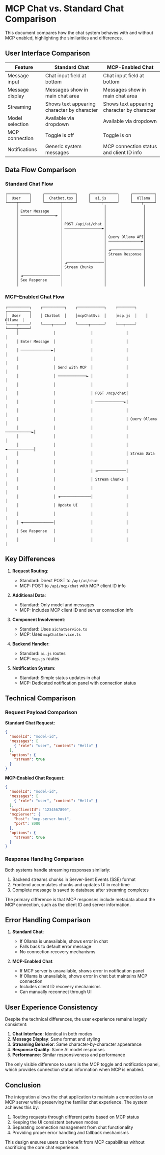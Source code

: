 # MCP Chat vs. Standard Chat Comparison

This document compares how the chat system behaves with and without MCP enabled, highlighting the similarities and differences.

## User Interface Comparison

| Feature | Standard Chat | MCP-Enabled Chat |
|---------|--------------|------------------|
| Message input | Chat input field at bottom | Chat input field at bottom |
| Message display | Messages show in main chat area | Messages show in main chat area |
| Streaming | Shows text appearing character by character | Shows text appearing character by character |
| Model selection | Available via dropdown | Available via dropdown |
| MCP connection | Toggle is off | Toggle is on |
| Notifications | Generic system messages | MCP connection status and client ID info |

## Data Flow Comparison

### Standard Chat Flow

```
┌──────────┐     ┌──────────────┐     ┌────────────┐     ┌──────────┐
│  User    │     │  Chatbot.tsx │     │  ai.js     │     │  Ollama  │
└────┬─────┘     └───────┬──────┘     └─────┬──────┘     └────┬─────┘
     │                   │                   │                 │
     │ Enter Message     │                   │                 │
     │ ────────────────► │                   │                 │
     │                   │                   │                 │
     │                   │ POST /api/ai/chat │                 │
     │                   │ ─────────────────►│                 │
     │                   │                   │                 │
     │                   │                   │ Query Ollama API│
     │                   │                   │ ───────────────►│
     │                   │                   │                 │
     │                   │                   │ ◄───────────────│
     │                   │                   │ Stream Response │
     │                   │                   │                 │
     │                   │ ◄─────────────────│                 │
     │                   │ Stream Chunks     │                 │
     │                   │                   │                 │
     │ ◄─────────────────│                   │                 │
     │ See Response      │                   │                 │
     │                   │                   │                 │
```

### MCP-Enabled Chat Flow

```
┌──────────┐    ┌──────────┐    ┌────────────┐    ┌────────┐    ┌──────────┐
│  User    │    │ Chatbot  │    │mcpChatSvc  │    │mcp.js  │    │  Ollama  │
└────┬─────┘    └────┬─────┘    └─────┬──────┘    └───┬────┘    └────┬─────┘
     │                │                │               │              │
     │ Enter Message  │                │               │              │
     │ ──────────────►│                │               │              │
     │                │                │               │              │
     │                │ Send with MCP  │               │              │
     │                │ ─────────────► │               │              │
     │                │                │               │              │
     │                │                │ POST /mcp/chat│              │
     │                │                │ ─────────────►│              │
     │                │                │               │              │
     │                │                │               │ Query Ollama │
     │                │                │               │ ────────────►│
     │                │                │               │              │
     │                │                │               │ ◄────────────│
     │                │                │               │ Stream Data  │
     │                │                │               │              │
     │                │                │ ◄─────────────│              │
     │                │                │ Stream Chunks │              │
     │                │                │               │              │
     │                │ ◄──────────────│               │              │
     │                │ Update UI      │               │              │
     │                │                │               │              │
     │ ◄──────────────│                │               │              │
     │ See Response   │                │               │              │
     │                │                │               │              │
```

## Key Differences

1. **Request Routing**:
   - Standard: Direct POST to `/api/ai/chat`
   - MCP: POST to `/api/mcp/chat` with MCP client ID info

2. **Additional Data**:
   - Standard: Only model and messages
   - MCP: Includes MCP client ID and server connection info

3. **Component Involvement**:
   - Standard: Uses `aiChatService.ts`
   - MCP: Uses `mcpChatService.ts`

4. **Backend Handler**:
   - Standard: `ai.js` routes
   - MCP: `mcp.js` routes

5. **Notification System**:
   - Standard: Simple status updates in chat
   - MCP: Dedicated notification panel with connection status

## Technical Comparison

### Request Payload Comparison

**Standard Chat Request:**
```json
{
  "modelId": "model-id",
  "messages": [
    { "role": "user", "content": "Hello" }
  ],
  "options": {
    "stream": true
  }
}
```

**MCP-Enabled Chat Request:**
```json
{
  "modelId": "model-id",
  "messages": [
    { "role": "user", "content": "Hello" }
  ],
  "mcpClientId": "1234567890",
  "mcpServer": {
    "host": "mcp-server-host",
    "port": 8080
  },
  "options": {
    "stream": true
  }
}
```

### Response Handling Comparison

Both systems handle streaming responses similarly:

1. Backend streams chunks in Server-Sent Events (SSE) format
2. Frontend accumulates chunks and updates UI in real-time
3. Complete message is saved to database after streaming completes

The primary difference is that MCP responses include metadata about the MCP connection, such as the client ID and server information.

## Error Handling Comparison

1. **Standard Chat**:
   - If Ollama is unavailable, shows error in chat
   - Falls back to default error message
   - No connection recovery mechanisms

2. **MCP-Enabled Chat**:
   - If MCP server is unavailable, shows error in notification panel
   - If Ollama is unavailable, shows error in chat but maintains MCP connection
   - Includes client ID recovery mechanisms
   - Can manually reconnect through UI

## User Experience Consistency

Despite the technical differences, the user experience remains largely consistent:

1. **Chat Interface**: Identical in both modes
2. **Message Display**: Same format and styling
3. **Streaming Behavior**: Same character-by-character appearance
4. **Response Quality**: Same AI model responses
5. **Performance**: Similar responsiveness and performance

The only visible difference to users is the MCP toggle and notification panel, which provides connection status information when MCP is enabled.

## Conclusion

The integration allows the chat application to maintain a connection to an MCP server while preserving the familiar chat experience. The system achieves this by:

1. Routing requests through different paths based on MCP status
2. Keeping the UI consistent between modes
3. Separating connection management from chat functionality
4. Providing proper error handling and fallback mechanisms

This design ensures users can benefit from MCP capabilities without sacrificing the core chat experience. 